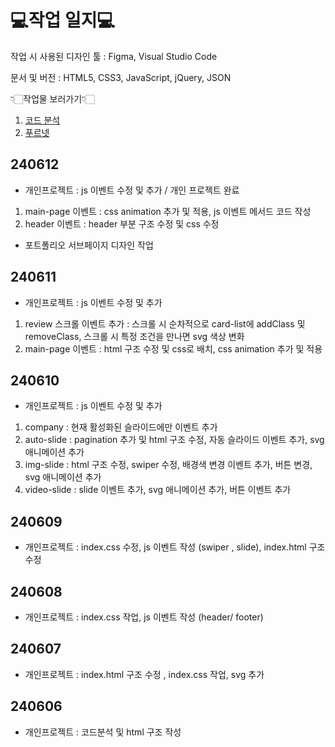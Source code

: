 # 💻작업 일지💻 #

작업 시 사용된 디자인 툴 : Figma, Visual Studio Code

문서 및 버전 : HTML5, CSS3, JavaScript, jQuery, JSON

👇🏻작업물 보러가기👇🏻
1. [코드 분석](https://www.figma.com/design/0uMHtmNRGKCxuXH4RQCsQ9/%EA%B0%9C%EC%9D%B8%ED%94%84%EB%A1%9C%EC%A0%9D%ED%8A%B8-%2F-%ED%91%B8%EB%A5%B4%EB%84%B7?m=auto&t=lXRkGlmCvCeGkXiS-6, "피그마로 바로가기")
2. [푸르넷](https://gonghanna.github.io/Portfolio/, "공한나의 포트폴리오")

## 240612 ##
- 개인프로젝트 : js 이벤트 수정 및 추가 / 개인 프로젝트 완료
1. main-page 이벤트 : css animation 추가 및 적용, js 이벤트 메서드 코드 작성
2. header 이벤트 : header 부분 구조 수정 및 css 수정
- 포트폴리오 서브페이지 디자인 작업

## 240611 ##
- 개인프로젝트 : js 이벤트 수정 및 추가
1. review 스크롤 이벤트 추가 : 스크롤 시 순차적으로 card-list에 addClass 및 removeClass, 스크롤 시 특정 조건을 만나면 svg 색상 변화
2. main-page 이벤트 : html 구조 수정 및 css로 배치, css animation 추가 및 적용

## 240610 ##
- 개인프로젝트 : js 이벤트 수정 및 추가
1. company : 현재 활성화된 슬라이드에만 이벤트 추가
2. auto-slide : pagination 추가 및 html 구조 수정, 자동 슬라이드 이벤트 추가, svg 애니메이션 추가
3. img-slide : html 구조 수정, swiper 수정, 배경색 변경 이벤트 추가, 버튼 변경, svg 애니메이션 추가
4. video-slide : slide 이벤트 추가, svg 애니메이션 추가, 버튼 이벤트 추가

## 240609 ##
- 개인프로젝트 : index.css 수정, js 이벤트 작성 (swiper , slide), index.html 구조 수정

## 240608 ##
- 개인프로젝트 : index.css 작업, js 이벤트 작성 (header/ footer) 

## 240607 ##
- 개인프로젝트 : index.html 구조 수정 , index.css 작업, svg 추가

## 240606 ##
- 개인프로젝트 : 코드분석 및 html 구조 작성
